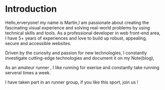 # Introduction

Hello,erveryone! my name is Martin,I am passionate about creating the fascinating visual experience and solving real-world problems by using technical skills and tools.
As a professional developer in web front-end area, I have 5+ years of experiences and love to build up robust, appealing, secure and accessible websites.

Driven by the curiosity and passion for new technologies, I constantly investigate cutting-edge technologies and document it on my Note(blog),
 <!-- also act as an evangelist to others by operating a tech weekly newsletter which has more than 4,000 subscribers. -->

As an amateur runner , I like running for exerise and constantly take running serveral times a week.

I have taken part in an runner group, if you like this sport, join us !

